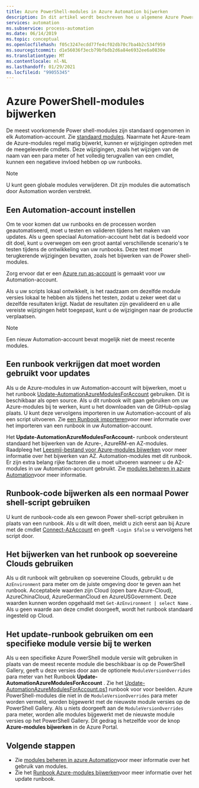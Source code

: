 ```yaml
---
title: Azure PowerShell-modules in Azure Automation bijwerken
description: In dit artikel wordt beschreven hoe u algemene Azure PowerShell-modules die standaard worden meegeleverd in Azure Automation bijwerken.
services: automation
ms.subservice: process-automation
ms.date: 06/14/2019
ms.topic: conceptual
ms.openlocfilehash: f05c3247ecdd77fe4cf02db70c7ba4b2c534f959
ms.sourcegitcommit: d1e56036f3ecb79bfbdb2d6a84e6932ee6a0830e
ms.translationtype: MT
ms.contentlocale: nl-NL
ms.lasthandoff: 01/29/2021
ms.locfileid: "99055345"
---
```

# <a name="update-azure-powershell-modules"></a>Azure PowerShell-modules bijwerken

De meest voorkomende Power shell-modules zijn standaard opgenomen in elk Automation-account. Zie [standaard modules](shared-resources/modules.md#default-modules). Naarmate het Azure-team de Azure-modules regel matig bijwerkt, kunnen er wijzigingen optreden met de meegeleverde cmdlets. Deze wijzigingen, zoals het wijzigen van de naam van een para meter of het volledig terugvallen van een cmdlet, kunnen een negatieve invloed hebben op uw runbooks. 

> [!NOTE]
> U kunt geen globale modules verwijderen. Dit zijn modules die automatisch door Automation worden verstrekt.

## <a name="set-up-an-automation-account"></a>Een Automation-account instellen

Om te voor komen dat uw runbooks en de processen worden geautomatiseerd, moet u testen en valideren tijdens het maken van updates. Als u geen speciaal Automation-account hebt dat is bedoeld voor dit doel, kunt u overwegen om een groot aantal verschillende scenario's te testen tijdens de ontwikkeling van uw runbooks. Deze test moet terugkerende wijzigingen bevatten, zoals het bijwerken van de Power shell-modules.

Zorg ervoor dat er een [Azure run as-account](automation-security-overview.md#run-as-accounts) is gemaakt voor uw Automation-account.

Als u uw scripts lokaal ontwikkelt, is het raadzaam om dezelfde module versies lokaal te hebben als tijdens het testen, zodat u zeker weet dat u dezelfde resultaten krijgt. Nadat de resultaten zijn gevalideerd en u alle vereiste wijzigingen hebt toegepast, kunt u de wijzigingen naar de productie verplaatsen.

> [!NOTE]
> Een nieuw Automation-account bevat mogelijk niet de meest recente modules.

## <a name="obtain-a-runbook-to-use-for-updates"></a>Een runbook verkrijgen dat moet worden gebruikt voor updates

Als u de Azure-modules in uw Automation-account wilt bijwerken, moet u het runbook [Update-AutomationAzureModulesForAccount](https://github.com/Microsoft/AzureAutomation-Account-Modules-Update) gebruiken. Dit is beschikbaar als open source. Als u dit runbook wilt gaan gebruiken om uw Azure-modules bij te werken, kunt u het downloaden van de GitHub-opslag plaats. U kunt deze vervolgens importeren in uw Automation-account of als een script uitvoeren. Zie [een Runbook importeren](manage-runbooks.md#import-a-runbook)voor meer informatie over het importeren van een runbook in uw Automation-account.

Het **Update-AutomationAzureModulesForAccount-** runbook ondersteunt standaard het bijwerken van de Azure-, AzureRM-en AZ-modules. Raadpleeg het [Leesmij-bestand voor Azure-modules bijwerken](https://github.com/microsoft/AzureAutomation-Account-Modules-Update/blob/master/README.md) voor meer informatie over het bijwerken van AZ. Automation-modules met dit runbook. Er zijn extra belang rijke factoren die u moet uitvoeren wanneer u de AZ-modules in uw Automation-account gebruikt. Zie [modules beheren in azure Automation](shared-resources/modules.md)voor meer informatie.

## <a name="use-update-runbook-code-as-a-regular-powershell-script"></a>Runbook-code bijwerken als een normaal Power shell-script gebruiken

U kunt de runbook-code als een gewoon Power shell-script gebruiken in plaats van een runbook. Als u dit wilt doen, meldt u zich eerst aan bij Azure met de cmdlet [Connect-AzAccount](/powershell/module/az.accounts/connect-azaccount) en geeft `-Login $false` u vervolgens het script door.

## <a name="use-the-update-runbook-on-sovereign-clouds"></a>Het bijwerken van het runbook op soevereine Clouds gebruiken

Als u dit runbook wilt gebruiken op soevereine Clouds, gebruikt u de `AzEnvironment` para meter om de juiste omgeving door te geven aan het runbook. Acceptabele waarden zijn Cloud (open bare Azure-Cloud), AzureChinaCloud, AzureGermanCloud en AzureUSGovernment. Deze waarden kunnen worden opgehaald met `Get-AzEnvironment | select Name` . Als u geen waarde aan deze cmdlet doorgeeft, wordt het runbook standaard ingesteld op Cloud.

## <a name="use-the-update-runbook-to-update-a-specific-module-version"></a>Het update-runbook gebruiken om een specifieke module versie bij te werken

Als u een specifieke Azure PowerShell module versie wilt gebruiken in plaats van de meest recente module die beschikbaar is op de PowerShell Gallery, geeft u deze versies door aan de optionele `ModuleVersionOverrides` para meter van het Runbook **Update-AutomationAzureModulesForAccount** . Zie het  [Update-AutomationAzureModulesForAccount.ps1](https://github.com/Microsoft/AzureAutomation-Account-Modules-Update/blob/master/Update-AutomationAzureModulesForAccount.ps1) runbook voor voor beelden. Azure PowerShell-modules die niet in de `ModuleVersionOverrides` para meter worden vermeld, worden bijgewerkt met de nieuwste module versies op de PowerShell Gallery. Als u niets doorgeeft aan de `ModuleVersionOverrides` para meter, worden alle modules bijgewerkt met de nieuwste module versies op het PowerShell Gallery. Dit gedrag is hetzelfde voor de knop **Azure-modules bijwerken** in de Azure Portal.

## <a name="next-steps"></a>Volgende stappen

* Zie [modules beheren in azure Automation](shared-resources/modules.md)voor meer informatie over het gebruik van modules.
* Zie het [Runbook Azure-modules bijwerken](https://github.com/Microsoft/AzureAutomation-Account-Modules-Update)voor meer informatie over het update runbook.
